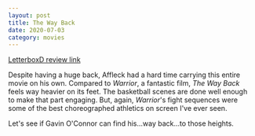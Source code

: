```yaml
---
layout: post
title: The Way Back
date: 2020-07-03
category: movies
---
```

 
[LetterboxD review link](https://letterboxd.com/samarthbhaskar/film/the-way-back-2020/)

Despite having a huge back, Affleck had a hard time carrying this entire movie on his own. Compared to <em>Warrior</em>, a fantastic film, <em>The Way Back</em> feels way heavier on its feet. The basketball scenes are done well enough to make that part engaging. But, again, <em>Warrior</em>'s fight sequences were some of the best choreographed athletics on screen I've ever seen. 

Let's see if Gavin O'Connor can find his...way back...to those heights.